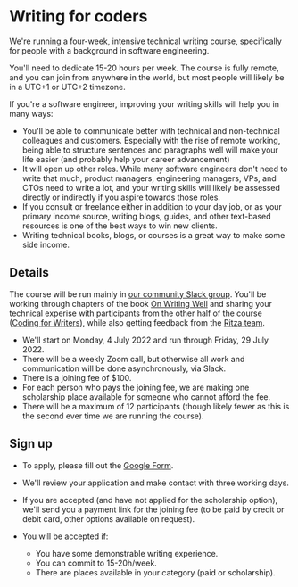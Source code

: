 # Writing for coders

We're running a four-week, intensive technical writing course, specifically for people with a background in software engineering.

You'll need to dedicate 15-20 hours per week. The course is fully remote, and you can join from anywhere in the world, but most people will likely be in a UTC+1 or UTC+2 timezone.

If you're a software engineer, improving your writing skills will help you in many ways:

* You'll be able to communicate better with technical and non-technical colleagues and customers. Especially with the rise of remote working, being able to structure sentences and paragraphs well will make your life easier (and probably help your career advancement)
* It will open up other roles. While many software engineers don't need to write that much, product managers, engineering managers, VPs, and CTOs need to write a lot, and your writing skills will likely be assessed directly or indirectly if you aspire towards those roles.
* If you consult or freelance either in addition to your day job, or as your primary income source, writing blogs, guides, and other text-based resources is one of the best ways to win new clients.
* Writing technical books, blogs, or courses is a great way to make some side income.


## Details

The course will be run mainly in [our community Slack group](https://ritza.co/slack.html). You'll be working through chapters of the book [On Writing Well](https://www.amazon.com/Writing-Well-Classic-Guide-Nonfiction/dp/0060891548) and sharing your technical experise with participants from the other half of the course ([Coding for Writers](#)), while also getting feedback from the [Ritza team](https://ritza.co/team.html).

* We'll start on Monday, 4 July 2022 and run through Friday, 29 July 2022.
* There will be a weekly Zoom call, but otherwise all work and communication will be done asynchronously, via Slack.
* There is a joining fee of $100.
* For each person who pays the joining fee, we are making one scholarship place available for someone who cannot afford the fee.
* There will be a maximum of 12 participants (though likely fewer as this is the second ever time we are running the course).


## Sign up
* To apply, please fill out the [Google Form](#).

* We'll review your application and make contact with three working days.
* If you are accepted (and have not applied for the scholarship option), we'll send you a payment link for the joining fee (to be paid by credit or debit card, other options available on request).
* You will be accepted if:
    * You have some demonstrable writing experience.
    * You can commit to 15-20h/week.
    * There are places available in your category (paid or scholarship).


